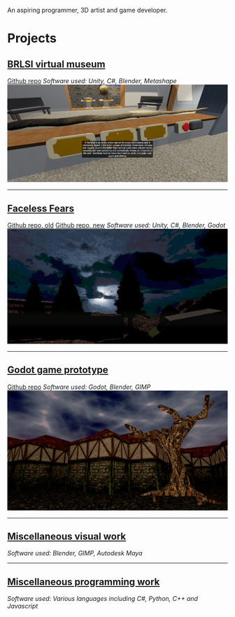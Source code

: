 An aspiring programmer, 3D artist and game developer.


# Projects

## [BRLSI virtual museum](brlsi.md)
[Github repo](https://github.com/ethobat/brlsi-virtual-museum)
*Software used: Unity, C#, Blender, Metashape*
![](brlsi-narwhal.png)

---

## [Faceless Fears](faceless-fears.md)
[Github repo, old](https://github.com/ethobat/commercial-games-project)
[Github repo, new](https://github.com/ethobat/faceless-fears)
*Software used: Unity, C#, Blender, Godot*
![](ff-unity-sky.png)

---

## [Godot game prototype](gospel.md)
[Github repo](https://github.com/ethobat/gospel)
*Software used: Godot, Blender, GIMP*
![](gospel-preview.png)

---

## [Miscellaneous visual work](misc-visual-work.md)
*Software used: Blender, GIMP, Autodesk Maya*

---

## [Miscellaneous programming work](misc-code-work.md)
*Software used: Various languages including C#, Python, C++ and Javascript*